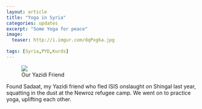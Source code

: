 ```yaml
---
layout: article
title: "Yoga in Syria"
categories: updates
excerpt: "Some Yoga for peace"
image:
  teaser: http://i.imgur.com/dqPxgka.jpg
  
tags: [Syria,PYD,Kurds]
---
```


<figure>
	<a href="http://i.imgur.com/dqPxgka.jpg"><img src="http://i.imgur.com/dqPxgka.jpg"></a>
	<figcaption>Our Yazidi Friend</figcaption>
</figure>

Found Sadaat, my Yazidi friend who fled ISIS onslaught on Shingal last year, squatting in the dust at the Newroz refugee camp. 
We went on to practice yoga, uplifting each other.
